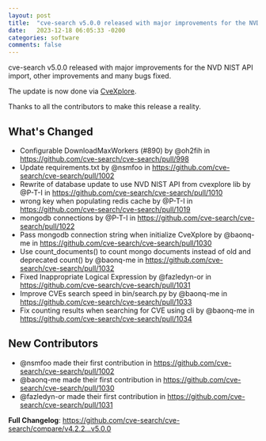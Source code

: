 ```yaml
---
layout: post
title:  "cve-search v5.0.0 released with major improvements for the NVD NIST API import, other improvements and many bugs fixed"
date:   2023-12-18 06:05:33 -0200
categories: software
comments: false
---
```


cve-search v5.0.0 released with major improvements for the NVD NIST API import, other improvements and many bugs fixed.

The update is now done via [CveXplore](https://github.com/cve-search/CveXplore).

Thanks to all the contributors to make this release a reality.

## What's Changed

* Configurable DownloadMaxWorkers (#890) by @oh2fih in https://github.com/cve-search/cve-search/pull/998
* Update requirements.txt by @nsmfoo in https://github.com/cve-search/cve-search/pull/1002
* Rewrite of database update to use NVD NIST API from cvexplore lib by @P-T-I in https://github.com/cve-search/cve-search/pull/1010
* wrong key when populating redis cache by @P-T-I in https://github.com/cve-search/cve-search/pull/1019
* mongodb connections by @P-T-I in https://github.com/cve-search/cve-search/pull/1022
* Pass mongodb connection string when initialize CveXplore by @baonq-me in https://github.com/cve-search/cve-search/pull/1030
* Use count_documents() to count mongo documents instead of old and deprecated count() by @baonq-me in https://github.com/cve-search/cve-search/pull/1032
* Fixed Inappropriate Logical Expression by @fazledyn-or in https://github.com/cve-search/cve-search/pull/1031
* Improve CVEs search speed in bin/search.py by @baonq-me in https://github.com/cve-search/cve-search/pull/1033
* Fix counting results when searching for CVE using cli by @baonq-me in https://github.com/cve-search/cve-search/pull/1034

## New Contributors

* @nsmfoo made their first contribution in https://github.com/cve-search/cve-search/pull/1002
* @baonq-me made their first contribution in https://github.com/cve-search/cve-search/pull/1030
* @fazledyn-or made their first contribution in https://github.com/cve-search/cve-search/pull/1031

**Full Changelog**: https://github.com/cve-search/cve-search/compare/v4.2.2...v5.0.0



